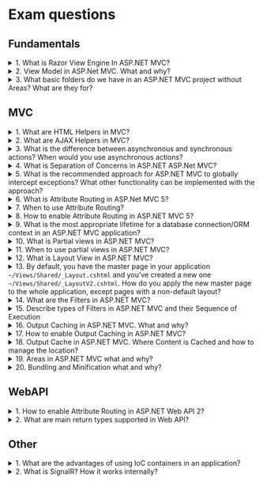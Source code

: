 # Exam questions

## Fundamentals

<details>
  <summary>1. What is Razor View Engine In ASP.NET MVC?</summary>
  
> **Answer:**
> Razor View engine is a markup syntax which helps us to write HTML and server-side code in web pages using C# or VB.NET. It is server-side markup language however it is not at all a programming language.

>Razor is a templating engine and ASP.NET MVC has implemented a view engine which allows us to use Razor inside of an MVC application to produce HTML. However, Razor does not have any ties with ASP.NET MVC.

</details>

<details>
  <summary>2. View Model in ASP.Net MVC. What and why?</summary>
  
> **Answer:**
> View Model is a plain class with properties, which is used to bind it to strongly typed view. The view model in asp.net mvc represent only the data we want to display on view whether it is used for displaying or for taking input from view. 
> If we want to display more than one model on view in asp.net mvc then we need to create a new view model.
> View Model can have the validation rules defined for its properties using data annotations.

</details>

<details>
  <summary>3. What basic folders do we have in an ASP.NET MVC project without Areas? What are they for?</summary>
  
> **Answer:**
> 1) **App_Data** can be used to store some application’s data;
> 2) **App_Start** contains configuration classes: RouteConfig, BundleConfig, etc.;
> 3) **Content** is a publicly accessible folder for static files, such as CSS files, images, etc., but not scripts;
> 4) **Controllers** is a default folder for application controllers;
> 5) **Scripts** is a publicly accessible folder for JavaScript files;
> 6) **Views**: The folder contains a folder for every controller, plus a special folder Shared for views used by multiple views/controllers. For example, if we have a controller called HomeController, we will have a Home subfolder here with all the views related to HomeController.

</details>

## MVC

<details>
  <summary>1. What are HTML Helpers in MVC?</summary>
  
> **Answer:**
> HTML Helpers are like controls in traditional web forms. But HTML helpers are more lightweight compared to web controls as it does not hold viewstate and events. HTML Helpers returns the HTML string which can be directly rendered to HTML page. Custom HTML Helpers also can be created by overriding "HtmlHelper" class.

</details>

<details>
  <summary>2. What are AJAX Helpers in MVC?</summary>
  
> **Answer:**
> AJAX Helpers are used to create AJAX enabled elements like as Ajax enabled forms and links which performs the request asynchronously.

</details>

<details>
  <summary>3. What is the difference between asynchronous and synchronous actions? When would you use asynchronous actions?</summary>
  
> **Answer:**
> Asynchronous actions won’t block the executing thread. Using asynchronous actions can increase the throughput of a system if you use such a pattern for I/O operations, but it won’t help with CPU-bound operations.

</details>

<details>
  <summary>4. What is Separation of Concerns in ASP.NET ASP.Net MVC?</summary>
  
> **Answer:**
> It is the process of breaking the program into various distinct features which overlaps in functionality as little as possible. ASP.Net MVC pattern concerns on separating the content from presentation and data-processing from content.

</details>

<details>
  <summary>5. What is the recommended approach for ASP.NET MVC to globally intercept exceptions? What other functionality can be implemented with the approach?</summary>
  
> **Answer:**
> You can create a custom exception filter to intercept and log unhandled exceptions.
> To intercept exceptions globally, the filter should be registered in GlobalFilterCollection (usually in _~/App_Start/FilterConfig_). Authentication, authorization, custom action filters, logging, and action result transformation can be done with the same approach.

</details>

<details>
  <summary>6. What is Attribute Routing in ASP.Net MVC 5?</summary>
  
> **Answer:**
> ASP.NET MVC5 and WEB API 2 supports a new type of routing, called attribute routing. In this routing, attributes are used to define routes. Attribute routing provides you more control over the URIs by defining routes directly on actions and controllers in your ASP.NET MVC application and WEB API
>Attribute Routing can be defined at controller level or at Action level like :

```csharp
[Route("{action = TestCategoryList}")] - Controller Level
[Route("customers/{TestCategoryId:int:min(10)}")] - Action Level
```

>You can also add a _RoutePrefix_ Attribute on the controller if each of the controller actions within that controller shares a particular route prefix.

</details>

<details>
  <summary>7. When to use Attribute Routing?</summary>
  
> **Answer:**
> The convention-based routing is complex to support certain URI patterns that are common in RESTful APIs. But by using attribute routing you can define these URI patterns very easily.
>For example, resources often contain child resources like Clients have orders, movies have actors, books have authors and so on. It’s natural to create URIs that reflects these relations like as: /clients/1/orders
>This type of URI is difficult to create using convention-based routing. Although it can be done, the results don’t scale well if you have many controllers or resource types.
>
>With attribute routing, it’s pretty much easy to define a route for this URI. You simply add an attribute to the controller action as:

```csharp
[Route("clients/{clientId}/orders")] 
public IEnumerable GetOrdersByClient(int clientId) 
{ 
//TODO: Implementation
}
```

</details>

<details>
  <summary>8. How to enable Attribute Routing in ASP.NET MVC 5?</summary>
  
> **Answer:**
> Enabling attribute routing in your ASP.NET MVC 5 application is simple, just add a call to routes.`MapMvcAttributeRoutes()` method with in `RegisterRoutes()` method of RouteConfig.cs file.

```csharp
public class RouteConfig
{
 public static void RegisterRoutes(RouteCollection routes)
 {
 routes.IgnoreRoute("{resource}.axd/{*pathInfo}");

 //enabling attribute routing
 routes.MapMvcAttributeRoutes();
 }
}
```

>You can also combine attribute routing with convention-based routing.

```csharp
public class RouteConfig
{
 public static void RegisterRoutes(RouteCollection routes)
 {
 routes.IgnoreRoute("{resource}.axd/{*pathInfo}");

 //enabling attribute routing
 routes.MapMvcAttributeRoutes();

 //convention-based routing
 /routes.MapRoute(
 name: "Default",
 url: "{controller}/{action}/{id}",
 defaults: new { controller = "Home", action = "Index", id = UrlParameter.Optional });
 }
}
```

</details>

<details>
  <summary>9. What is the most appropriate lifetime for a database connection/ORM context in an ASP.NET MVC application?</summary>
  
> **Answer:**
> The lifetime should be the same as the request, because usually requests don’t live very long. Where it’s possible to wrap the whole request in one transaction, this can help comply with ACID principles.

</details>

<details>
  <summary>10. What is Partial views in ASP.NET MVC?</summary>
  
> **Answer:**
>A partial view is a view that is rendered within another view. The HTML output generated by executing the partial view is rendered into the calling (or parent) view. Like views, partial views use the .cshtml file extension.

</details>

<details>
  <summary>11. When to use partial views in ASP.NET MVC?</summary>
  
> **Answer:**
> * Partial views are an effective way of breaking up large views into smaller components. They can reduce duplication of view content and allow view elements to be reused. Common layout elements should be specified in _Layout.cshtml. Non-layout reusable content can be encapsulated into partial views;
> * If you have a complex page made up of several logical pieces, it can be helpful to work with each piece as its own partial view. Each piece of the page can be viewed in isolation from the rest of the page, and the view for the page itself becomes much simpler since it only contains the overall page structure and calls to render the partial views.

</details>

<details>
  <summary>12. What is Layout View in ASP.NET MVC?</summary>
  
> **Answer:**
> An application may contain a specific UI portion that remains the same throughout the application, such as header, left navigation bar, right bar, or footer section. ASP.NET MVC introduced a Layout view which contains these common UI portions so that we don't have to write the same code in every page. The layout view is the same as the master page of the ASP.NET webform application.
>
>The layout view allows you to define a common site template, which can be inherited in multiple views to provide a consistent look and feel in multiple pages of an application. The layout view eliminates duplicate coding and enhances development speed and easy maintenance.
>
>The layout view has the same extension as other views, .cshtml or .vbhtml. Layout views are shared with multiple views, so it must be stored in the Shared folder. By default, a layout view _Layout.cshtml is created when you Create MVC application using Visual Studio

</details>

<details>
  <summary>13. By default, you have the master page in your application <code>~/Views/Shared/_Layout.cshtml</code> and you’ve created a new one <code>~/Views/Shared/_LayoutV2.cshtml</code>. How do you apply the new master page to the whole application, except pages with a non-default layout?</summary>
  
> **Answer:**
> You have to adjust the file ~/Views/_ViewStart.cshtml

```csharp
@{
    Layout = "~/Views/Shared/_LayoutV2.cshtml";
}
```

</details>

<details>
  <summary>14. What are the Filters in ASP.NET MVC?</summary>
  
> **Answer:**
> In ASP.NET MVC, controllers define action methods that usually have a one-to-one relationship with possible user interactions, but sometimes you want to perform logic either before an action method is called or after an action method runs.
>
>To support this, ASP.NET MVC provides filters. Filters are custom classes that provide both a declarative and programmatic means to add pre-action and post-action behavior to controller action methods. \
>Filters provide a way for cross-cutting concerns (logging, authorization, and caching).

</details>

<details>
  <summary>15. Describe types of Filters in ASP.NET MVC and their Sequence of Execution</summary>
  
> **Answer:**
> There are five types of Filters in ASP.NET MVC 5:
> * **Authentication Filters**. \
> Authentication filter runs before any other filter or action method. Authentication confirms that you are a valid or invalid user. The filters implement the `IAuthenticationFilter` interface; 
> * **Authorization Filters**. \
> The AuthorizeAttribute and RequireHttpsAttribute are examples of Authorization Filters. Authorization Filters are responsible for checking User Access; these implement the `IAuthorizationFilterinterface` in the framework. These filters used to implement authentication and authorization for controller actions. For example, the Authorize filter is an example of an Authorization filter;
> * **Action Filters**. \
>Action Filter is an attribute that you can apply to a controller action or an entire controller. This filter will be called before and after the action starts executing and after the action has executed. \
>Action filters implement the `IActionFilter` interface that has two methods OnActionExecuting andOnActionExecuted. OnActionExecuting runs before the Action and gives an opportunity to cancel the Action call. These filters contain logic that is executed before and after a controller action executes, you can use an action filter, for instance, to modify the view data that a controller action returns;
> * **Result Filters**. \
>The OutputCacheAttribute class is an example of Result Filters. These filters implement the `IResultFilter` interface which like the `IActionFilter` has OnResultExecuting and OnResultExecuted. The filters contain logic that is executed before and after a view result is executed. Like if you want to modify a view result right before the view is rendered to the browser;
> * **ExceptionFilters**. \
> The HandleErrorAttribute class is an example of ExceptionFilters. These implement the `IExceptionFilter` interface and they execute if there are any unhandled exceptions thrown during the execution pipeline. These filters can be used as an exception filter to handle errors raised by either your controller actions or controller action results.
>
>Filters are executed in the order listed above. For example, authorization filters are always executed before action filters and exception filters are always executed after every other type of filter.

</details>

<details>
  <summary>16. Output Caching in ASP.NET MVC. What and why?</summary>
  
> **Answer:**
> Caching is a technique which stores something in memory that is being used frequently to provide better performance. In ASP.NET MVC, OutputCache attribute is used for applying Caching. OutputCheching will store the output of a Controller in memory and if any other request comes for the same, it will return it from cache result.

>We need caching in many different scenarios to improve the performance of ASP.NET MVC application. For example, you have an ASP.NET MVC application, which displays a list employees. Now when these records are retrieved from the database by executing a database query each and every time a user invokes the controller action it returns the Index view. \
>Hence you can take advantage of the output cache to avoid executing a database query every time a user invokes the same controller action. In this case, the view will be retrieved from the cache instead of being regenerated from the controller action.

>Caching enables you to avoid performing redundant work on the server.

</details>

<details>
  <summary>17. How to enable Output Caching in ASP.NET MVC?</summary>
  
> **Answer:**
> You enable output caching by adding an [OutputCache] attribute to either an individual controller action or an entire controller class.

</details>

<details>
  <summary>18. Output Cache in ASP.NET MVC. Where Content is Cached and how to manage the location?</summary>
  
> **Answer:**
> By default, when you use the [OutputCache] attribute, content is cached in three locations: the web server, any proxy servers, and the web browser. You can control exactly where content is cached by modifying the Location property of the [OutputCache] attribute.

>You can set the Location property to any one of the following values:
> * Any;
> * Client;
> * Downstream;
> * Server;
> * None;
> * ServerAndClient.

>By default, the Location property has the value Any. However, there are situations in which you might want to cache only on the browser or only on the server. For example, if you are caching information that is personalized for each user then you should not cache the information on the server. If you are displaying different information to different users then you should cache the information only on the client.

</details>

<details>
  <summary>19. Areas in ASP.NET MVC what and why?</summary>
  
> **Answer:**
> The large ASP.NET MVC application includes many controllers, views, and model classes. So it can be difficult to maintain it with the default ASP.NET MVC project structure. ASP.NET MVC introduced a new feature called _Area_ for this. _Area_ allows us to partition the large application into smaller units where each unit contains a separate MVC folder structure, same as the default MVC folder structure. \
>We can use Areas concept for organizing project in better manageable way. So for example you have 30 controllers in your projects, rather then working on single controller folder, we can classify the module wise controllers and separate it in different areas.

>The characteristics of Areas:
> * An MVC application can have any number of Areas;
> * Each Area has its own controllers, models, and views;
> * Physically, Areas are put under separate folders;
> * Areas are useful in managing big web applications;
> * A web application project can also use Areas from different projects;
> * Using Areas, multiple developers can work on the same web application project;
> * Areas in MVC are used for modular development.

</details>

<details>
  <summary>20. Bundling and Minification what and why?</summary>
  
> **Answer:**
> Bundling and minification are two techniques to improve request load time. Bundling and minification improves load time by reducing the number of requests to the server and reducing the size of requested assets (such as CSS and JavaScript.)

> **Bundling** - makes it easy to combine or bundle multiple files into a single file. You can create CSS, JavaScript and other bundles. Fewer files means fewer HTTP requests and that can improve first page load performance.

> **Minification** - performs a variety of different code optimizations to scripts or css, such as removing unnecessary white space and comments and shortening variable names to one character. Consider the following JavaScript function:

```javascript
AddAltToImg = function (imageTagAndImageID, imageContext) {
    ///<signature>
    ///<summary> Adds an alt tab to the image
    // </summary>
    //<param name="imgElement" type="String">The image selector.</param>
    //<param name="ContextForImage" type="String">The image context.</param>
    ///</signature>
    var imageElement = $(imageTagAndImageID, imageContext);
    imageElement.attr('alt', imageElement.attr('id').replace(/ID/, ''));
}
```

>After minification, the function is reduced to the following:

```javascript
AddAltToImg = function (n, t) { var i = $(n, t); i.attr("alt", i.attr("id").replace(/ID/, "")) }
```

>In addition to removing the comments and unnecessary whitespace, the following parameters and variable names were renamed (shortened) as follows:
> - **imageTagAndImageID** -> renamed to **n**;
> - **imageContext** -> renamed to **t**;
> - **imageElement** -> renamed to **i**.

</details>

## WebAPI

<details>
  <summary>1. How to enable Attribute Routing in ASP.NET Web API 2?</summary>
  
> **Answer:**
> To enable attribute routing, call `MapHttpAttributeRoutes` during configuration. This extension method is defined in the `System.Web.Http.HttpConfigurationExtensions` class.

```csharp
using System.Web.Http;

namespace WebApplication
{
    public static class WebApiConfig
    {
        public static void Register(HttpConfiguration config)
        {
            // Web API routes
            config.MapHttpAttributeRoutes();

            // Other Web API configuration not shown.
        }
    }
}
```

>Attribute routing can be combined with convention-based routing. To define convention-based routes, call the MapHttpRoute method.

```csharp
public static class WebApiConfig
{
    public static void Register(HttpConfiguration config)
    {
        // Attribute routing.
        config.MapHttpAttributeRoutes();

        // Convention-based routing.
        config.Routes.MapHttpRoute(
            name: "DefaultApi",
            routeTemplate: "api/{controller}/{id}",
            defaults: new { id = RouteParameter.Optional }
        );
    }
}
```

</details>

<details>
  <summary>2. What are main return types supported in Web API?</summary>
  
> **Answer:**
> A Web API controller action can return following values:
> * **Void** – it will return empty content (204 No Content);
> * **HttpResponseMessage** - it will convert the response directly to an HTTP response message;
> * **IHttpActionResult** - internally calls `ExecuteAsync` to create an `HttpResponseMessage`, then converts to an HTTP response message;
> * **Other types** - you can write the serialized return value into the response body.

</details>


## Other

<details>
  <summary>1. What are the advantages of using IoC containers in an application?</summary>

> **Answer:**
> * The lifetime of every object can be managed externally;
> * Objects are not responsible for creating services and providing dependencies;
> * Changes to a dependency list won’t affect an object using the service;
> * The same instance can be shared by several unrelated consumers;
> * Services provide contracts, so implementation can be changed in the future.

</details>

<details>
  <summary>2. What is SignalR? How it works internally?</summary>

> **Answer:**
> ASP.NET SignalR is a library for ASP.NET developers that simplifies the process of adding real-time web functionality to applications. Real-time web functionality is the ability to have server code push content to connected clients instantly as it becomes available, rather than having the server wait for a client to request new data.
> SignalR provides a simple API for creating server-to-client remote procedure calls (RPC) that call JavaScript functions in client browsers (and other client platforms) from server-side .NET code. SignalR also includes API for connection management (for instance, connect and disconnect events), and grouping connections.
> 
>SignalR applications can scale out to thousands of clients using built-in, and third-party scale-out providers.
>
>Built-in providers include:
> * Service Bus;
> * SQL Server;
> * Redis.
>
>Third-party providers include:
> * NCache.
>
> There are following built in transports:
> * WebSockets;
> * Server Sent Events;
> * Forever Frame;
> * Ajax Long polling.

</details>
